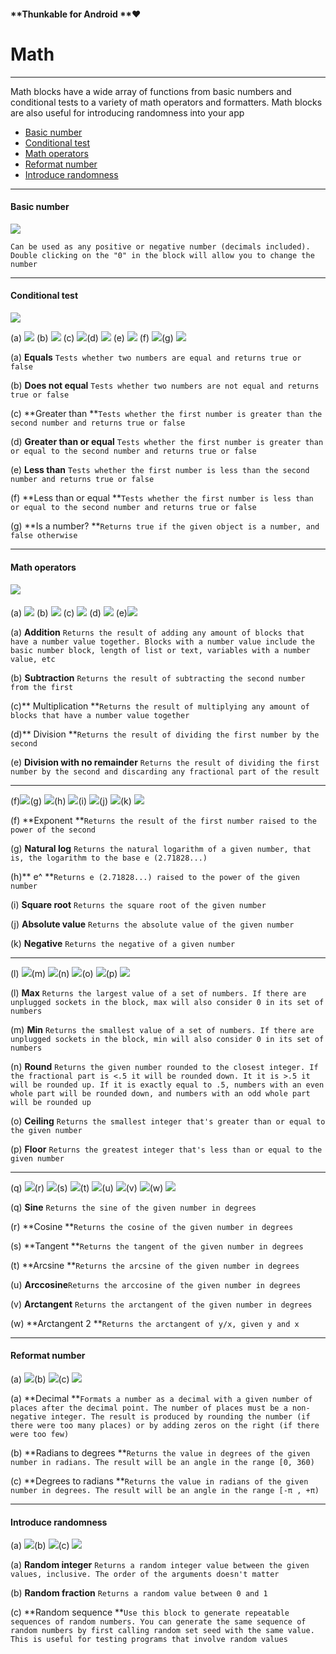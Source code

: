#### **Thunkable for Android **❤

# Math

---

Math blocks have a wide array of functions from basic numbers and conditional tests to a variety of math operators and formatters. Math blocks are also useful for introducing randomness into your app

* [Basic number](#basic-number)
* [Conditional test](#conditional-test)
* [Math operators](#math-operators)
* [Reformat number](#reformat-number)
* [Introduce randomness](#introduce-randomness)

---

#### Basic number

![](/assets/math-block-1.png)

`Can be used as any positive or negative number (decimals included). Double clicking on the "0" in the block will allow you to change the number`

---

#### Conditional test

![](/assets/math-block-2.png)

\(a\) ![](/assets/math-block-3.png) \(b\) ![](/assets/math-block-4.png) \(c\) ![](/assets/math-block-5.png)\(d\) ![](/assets/math-block-40.png) \(e\) ![](/assets/math-block-7.png) \(f\) ![](/assets/math-block-8.png)\(g\) ![](/assets/math-block-29.png)

\(a\) **Equals** `Tests whether two numbers are equal and returns true or false`

\(b\) **Does not equal** `Tests whether two numbers are not equal and returns true or false`

\(c\) **Greater than **`Tests whether the first number is greater than the second number and returns true or false`

\(d\) **Greater than or equal** `Tests whether the first number is greater than or equal to the second number and returns true or false`

\(e\) **Less than** `Tests whether the first number is less than the second number and returns true or false`

\(f\) **Less than or equal **`Tests whether the first number is less than or equal to the second number and returns true or false`

\(g\) **Is a number? **`Returns true if the given object is a number, and false otherwise`

---

#### Math operators

#### ![](/assets/math-block-9.png)

\(a\) ![](/assets/math-block-10.png) \(b\) ![](/assets/math-block-11.png) \(c\) ![](/assets/math-block-12.png) \(d\) ![](/assets/math-block-13.png) \(e\)![](/assets/math-block-24.png)

\(a\) **Addition** `Returns the result of adding any amount of blocks that have a number value together. Blocks with a number value include the basic number block, length of list or text, variables with a number value, etc`

\(b\) **Subtraction** `Returns the result of subtracting the second number from the first`

\(c\)** Multiplication **`Returns the result of multiplying any amount of blocks that have a number value together`

\(d\)** Division **`Returns the result of dividing the first number by the second`

\(e\) **Division with no remainder** `Returns the result of dividing the first number by the second and discarding any fractional part of the result`

---

\(f\)![](/assets/math-block-14.png)\(g\) ![](/assets/math-block-22.png)\(h\) ![](/assets/math-block-23.png)\(i\) ![](/assets/math-block-19.png)\(j\) ![](/assets/math-block-20.png)\(k\) ![](/assets/math-block-21.png)

\(f\) **Exponent **`Returns the result of the first number raised to the power of the second`

\(g\) **Natural log** `Returns the natural logarithm of a given number, that is, the logarithm to the base e (2.71828...)`

\(h\)** e^ **`Returns e (2.71828...) raised to the power of the given number`

\(i\) **Square root** `Returns the square root of the given number`

\(j\) **Absolute value** `Returns the absolute value of the given number`

\(k\) **Negative** `Returns the negative of a given number`

---

\(l\) ![](/assets/math-block-18.png)\(m\) ![](/assets/math-block-25.png)\(n\) ![](/assets/math-block-26.png)\(o\) ![](/assets/math-block-27.png)\(p\) ![](/assets/math-block-41.png)

\(l\) **Max** `Returns the largest value of a set of numbers. If there are unplugged sockets in the block, max will also consider 0 in its set of numbers`

\(m\) **Min** `Returns the smallest value of a set of numbers. If there are unplugged sockets in the block, min will also consider 0 in its set of numbers`

\(n\) **Round** `Returns the given number rounded to the closest integer. If the fractional part is <.5 it will be rounded down. It it is >.5 it will be rounded up. If it is exactly equal to .5, numbers with an even whole part will be rounded down, and numbers with an odd whole part will be rounded up`

\(o\) **Ceiling** `Returns the smallest integer that's greater than or equal to the given number`

\(p\) **Floor** `Returns the greatest integer that's less than or equal to the given number`

---

\(q\) ![](/assets/math-block-30.png)\(r\) ![](/assets/math-block-31.png)\(s\) ![](/assets/math-block-32.png)\(t\) ![](/assets/math-block-33.png)\(u\) ![](/assets/math-block-34.png)\(v\) ![](/assets/math-block-35.png)\(w\) ![](/assets/math-block-36.png)

\(q\) **Sine** `Returns the sine of the given number in degrees`

\(r\) **Cosine **`Returns the cosine of the given number in degrees`

\(s\) **Tangent **`Returns the tangent of the given number in degrees`

\(t\) **Arcsine **`Returns the arcsine of the given number in degrees`

\(u\) **Arccosine**`Returns the arccosine of the given number in degrees`

\(v\) **Arctangent** `Returns the arctangent of the given number in degrees`

\(w\) **Arctangent 2 **`Returns the arctangent of y/x, given y and x`

---

#### Reformat number

\(a\) ![](/assets/math-block-28.png)\(b\) ![](/assets/math-block-37.png)\(c\) ![](/assets/math-block-38.png)

\(a\) **Decimal **`Formats a number as a decimal with a given number of places after the decimal point. The number of places must be a non-negative integer. The result is produced by rounding the number (if there were too many places) or by adding zeros on the right (if there were too few)`

\(b\) **Radians to degrees **`Returns the value in degrees of the given number in radians. The result will be an angle in the range [0, 360)`

\(c\) **Degrees to radians **`Returns the value in radians of the given number in degrees. The result will be an angle in the range [-π , +π)`

---

#### Introduce randomness

\(a\) ![](/assets/math-block-15.png)\(b\) ![](/assets/math-block-16.png)\(c\) ![](/assets/math-block-17.png)

\(a\) **Random integer**  `Returns a random integer value between the given values, inclusive. The order of the arguments doesn't matter`

\(b\) **Random fraction** `Returns a random value between 0 and 1`

\(c\) **Random sequence **`Use this block to generate repeatable sequences of random numbers. You can generate the same sequence of random numbers by first calling random set seed with the same value. This is useful for testing programs that involve random values`


